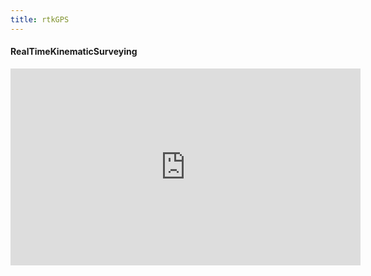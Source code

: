 ```yaml
---
title: rtkGPS
---
```




#### RealTimeKinematicSurveying

<iframe width="560" height="315" src="https://www.youtube.com/embed/RtXOXvaNkpE" frameborder="0" allowfullscreen></iframe>
